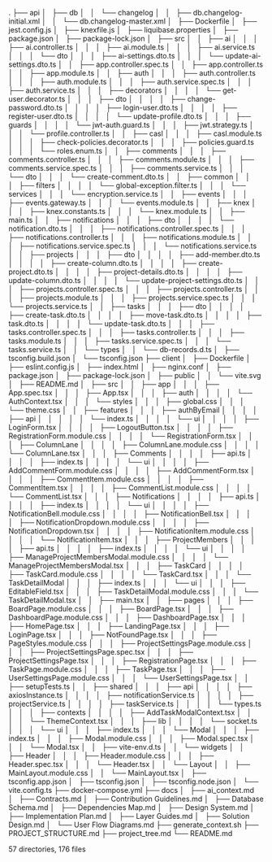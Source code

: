 .
├── api
│   ├── db
│   │   └── changelog
│   │       ├── db.changelog-initial.xml
│   │       └── db.changelog-master.xml
│   ├── Dockerfile
│   ├── jest.config.js
│   ├── knexfile.js
│   ├── liquibase.properties
│   ├── package.json
│   ├── package-lock.json
│   ├── src
│   │   ├── ai
│   │   │   ├── ai.controller.ts
│   │   │   ├── ai.module.ts
│   │   │   ├── ai.service.ts
│   │   │   └── dto
│   │   │       ├── ai-settings.dto.ts
│   │   │       └── update-ai-settings.dto.ts
│   │   ├── app.controller.spec.ts
│   │   ├── app.controller.ts
│   │   ├── app.module.ts
│   │   ├── auth
│   │   │   ├── auth.controller.ts
│   │   │   ├── auth.module.ts
│   │   │   ├── auth.service.spec.ts
│   │   │   ├── auth.service.ts
│   │   │   ├── decorators
│   │   │   │   └── get-user.decorator.ts
│   │   │   ├── dto
│   │   │   │   ├── change-password.dto.ts
│   │   │   │   ├── login-user.dto.ts
│   │   │   │   ├── register-user.dto.ts
│   │   │   │   └── update-profile.dto.ts
│   │   │   ├── guards
│   │   │   │   └── jwt-auth.guard.ts
│   │   │   ├── jwt.strategy.ts
│   │   │   └── profile.controller.ts
│   │   ├── casl
│   │   │   ├── casl.module.ts
│   │   │   ├── check-policies.decorator.ts
│   │   │   ├── policies.guard.ts
│   │   │   └── roles.enum.ts
│   │   ├── comments
│   │   │   ├── comments.controller.ts
│   │   │   ├── comments.module.ts
│   │   │   ├── comments.service.spec.ts
│   │   │   ├── comments.service.ts
│   │   │   └── dto
│   │   │       └── create-comment.dto.ts
│   │   ├── common
│   │   │   ├── filters
│   │   │   │   └── global-exception.filter.ts
│   │   │   └── services
│   │   │       └── encryption.service.ts
│   │   ├── events
│   │   │   ├── events.gateway.ts
│   │   │   └── events.module.ts
│   │   ├── knex
│   │   │   ├── knex.constants.ts
│   │   │   └── knex.module.ts
│   │   ├── main.ts
│   │   ├── notifications
│   │   │   ├── dto
│   │   │   │   └── notification.dto.ts
│   │   │   ├── notifications.controller.spec.ts
│   │   │   ├── notifications.controller.ts
│   │   │   ├── notifications.module.ts
│   │   │   ├── notifications.service.spec.ts
│   │   │   └── notifications.service.ts
│   │   ├── projects
│   │   │   ├── dto
│   │   │   │   ├── add-member.dto.ts
│   │   │   │   ├── create-column.dto.ts
│   │   │   │   ├── create-project.dto.ts
│   │   │   │   ├── project-details.dto.ts
│   │   │   │   ├── update-column.dto.ts
│   │   │   │   └── update-project-settings.dto.ts
│   │   │   ├── projects.controller.spec.ts
│   │   │   ├── projects.controller.ts
│   │   │   ├── projects.module.ts
│   │   │   ├── projects.service.spec.ts
│   │   │   └── projects.service.ts
│   │   ├── tasks
│   │   │   ├── dto
│   │   │   │   ├── create-task.dto.ts
│   │   │   │   ├── move-task.dto.ts
│   │   │   │   ├── task.dto.ts
│   │   │   │   └── update-task.dto.ts
│   │   │   ├── tasks.controller.spec.ts
│   │   │   ├── tasks.controller.ts
│   │   │   ├── tasks.module.ts
│   │   │   ├── tasks.service.spec.ts
│   │   │   └── tasks.service.ts
│   │   └── types
│   │       └── db-records.d.ts
│   ├── tsconfig.build.json
│   └── tsconfig.json
├── client
│   ├── Dockerfile
│   ├── eslint.config.js
│   ├── index.html
│   ├── nginx.conf
│   ├── package.json
│   ├── package-lock.json
│   ├── public
│   │   └── vite.svg
│   ├── README.md
│   ├── src
│   │   ├── app
│   │   │   ├── App.spec.tsx
│   │   │   ├── App.tsx
│   │   │   ├── auth
│   │   │   │   └── AuthContext.tsx
│   │   │   └── styles
│   │   │       ├── global.css
│   │   │       └── theme.css
│   │   ├── features
│   │   │   ├── authByEmail
│   │   │   │   ├── api
│   │   │   │   │   └── index.ts
│   │   │   │   └── ui
│   │   │   │       ├── LoginForm.tsx
│   │   │   │       ├── LogoutButton.tsx
│   │   │   │       ├── RegistrationForm.module.css
│   │   │   │       └── RegistrationForm.tsx
│   │   │   ├── ColumnLane
│   │   │   │   ├── ColumnLane.module.css
│   │   │   │   └── ColumnLane.tsx
│   │   │   ├── Comments
│   │   │   │   ├── api.ts
│   │   │   │   ├── index.ts
│   │   │   │   └── ui
│   │   │   │       ├── AddCommentForm.module.css
│   │   │   │       ├── AddCommentForm.tsx
│   │   │   │       ├── CommentItem.module.css
│   │   │   │       ├── CommentItem.tsx
│   │   │   │       ├── CommentList.module.css
│   │   │   │       └── CommentList.tsx
│   │   │   ├── Notifications
│   │   │   │   ├── api.ts
│   │   │   │   ├── index.ts
│   │   │   │   └── ui
│   │   │   │       ├── NotificationBell.module.css
│   │   │   │       ├── NotificationBell.tsx
│   │   │   │       ├── NotificationDropdown.module.css
│   │   │   │       ├── NotificationDropdown.tsx
│   │   │   │       ├── NotificationItem.module.css
│   │   │   │       └── NotificationItem.tsx
│   │   │   ├── ProjectMembers
│   │   │   │   ├── api.ts
│   │   │   │   ├── index.ts
│   │   │   │   └── ui
│   │   │   │       ├── ManageProjectMembersModal.module.css
│   │   │   │       └── ManageProjectMembersModal.tsx
│   │   │   ├── TaskCard
│   │   │   │   ├── TaskCard.module.css
│   │   │   │   └── TaskCard.tsx
│   │   │   └── TaskDetailModal
│   │   │       ├── index.ts
│   │   │       └── ui
│   │   │           ├── EditableField.tsx
│   │   │           ├── TaskDetailModal.module.css
│   │   │           └── TaskDetailModal.tsx
│   │   ├── main.tsx
│   │   ├── pages
│   │   │   ├── BoardPage.module.css
│   │   │   ├── BoardPage.tsx
│   │   │   ├── DashboardPage.module.css
│   │   │   ├── DashboardPage.tsx
│   │   │   ├── HomePage.tsx
│   │   │   ├── LandingPage.tsx
│   │   │   ├── LoginPage.tsx
│   │   │   ├── NotFoundPage.tsx
│   │   │   ├── PageStyles.module.css
│   │   │   ├── ProjectSettingsPage.module.css
│   │   │   ├── ProjectSettingsPage.spec.tsx
│   │   │   ├── ProjectSettingsPage.tsx
│   │   │   ├── RegistrationPage.tsx
│   │   │   ├── TaskPage.module.css
│   │   │   ├── TaskPage.tsx
│   │   │   ├── UserSettingsPage.module.css
│   │   │   └── UserSettingsPage.tsx
│   │   ├── setupTests.ts
│   │   ├── shared
│   │   │   ├── api
│   │   │   │   ├── axiosInstance.ts
│   │   │   │   ├── notificationService.ts
│   │   │   │   ├── projectService.ts
│   │   │   │   ├── taskService.ts
│   │   │   │   └── types.ts
│   │   │   ├── contexts
│   │   │   │   ├── AddTaskModalContext.tsx
│   │   │   │   └── ThemeContext.tsx
│   │   │   ├── lib
│   │   │   │   └── socket.ts
│   │   │   └── ui
│   │   │       ├── index.ts
│   │   │       └── Modal
│   │   │           ├── index.ts
│   │   │           ├── Modal.module.css
│   │   │           ├── Modal.spec.tsx
│   │   │           └── Modal.tsx
│   │   ├── vite-env.d.ts
│   │   └── widgets
│   │       ├── Header
│   │       │   ├── Header.module.css
│   │       │   ├── Header.spec.tsx
│   │       │   └── Header.tsx
│   │       └── Layout
│   │           ├── MainLayout.module.css
│   │           └── MainLayout.tsx
│   ├── tsconfig.app.json
│   ├── tsconfig.json
│   ├── tsconfig.node.json
│   └── vite.config.ts
├── docker-compose.yml
├── docs
│   ├── ai_context.md
│   ├── Contracts.md
│   ├── Contribution Guidelines.md
│   ├── Database Schema.md
│   ├── Dependencies Map.md
│   ├── Design System.md
│   ├── Implementation Plan.md
│   ├── Layer Guides.md
│   ├── Solution Design.md
│   └── User Flow Diagrams.md
├── generate_context.sh
├── PROJECT_STRUCTURE.md
├── project_tree.md
└── README.md

57 directories, 176 files
